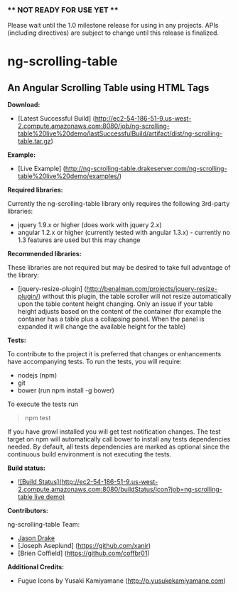 ### ** NOT READY FOR USE YET **
Please wait until the 1.0 milestone release for using in any projects.  APIs (including directives) are subject to change until this release is finalized.


# ng-scrolling-table
## An Angular Scrolling Table using HTML Tags

__Download:__
* [Latest Successful Build] (http://ec2-54-186-51-9.us-west-2.compute.amazonaws.com:8080/job/ng-scrolling-table%20live%20demo/lastSuccessfulBuild/artifact/dist/ng-scrolling-table.tar.gz)

__Example:__
* [Live Example] (http://ng-scrolling-table.drakeserver.com/ng-scrolling-table%20live%20demo/examples/)

__Required libraries:__

Currently the ng-scrolling-table library only requires the following 3rd-party libraries:
* jquery 1.9.x or higher (does work with jquery 2.x)
* angular 1.2.x or higher (currently tested with angular 1.3.x) - currently no 1.3 features are used but this may change

__Recommended libraries:__

These libraries are not required but may be desired to take full advantage of the library:
* [jquery-resize-plugin] (http://benalman.com/projects/jquery-resize-plugin/) without this plugin, the table scroller will not resize automatically upon the table content height changing.  Only an issue if your table height adjusts based on the content of the container (for example the container has a table plus a collapsing panel.  When the panel is expanded it will change the available height for the table) 

__Tests:__

To contribute to the project it is preferred that changes or enhancements have accompanying tests.  To run the tests, you will require:
* nodejs (npm)
* git
* bower (run npm install -g bower)

To execute the tests run
> npm test

If you have growl installed you will get test notification changes.  The test target on npm will automatically call bower to install any tests dependencies needed.  By default, all tests dependencies are marked as optional since the continuous build environment is not executing the tests. 

__Build status:__
* [![Build Status](http://ec2-54-186-51-9.us-west-2.compute.amazonaws.com:8080/buildStatus/icon?job=ng-scrolling-table live demo)](http://ec2-54-186-51-9.us-west-2.compute.amazonaws.com:8080/job/ng-scrolling-table%20live%20demo/)

__Contributors:__

ng-scrolling-table Team:
* [Jason Drake](https://github.com/jadrake75)
* [Joseph Aseplund] (https://github.com/xanir)
* [Brien Coffield] (https://github.com/coffbr01)

__Additional Credits:__
* Fugue Icons by Yusaki Kamiyamane (http://p.yusukekamiyamane.com)
